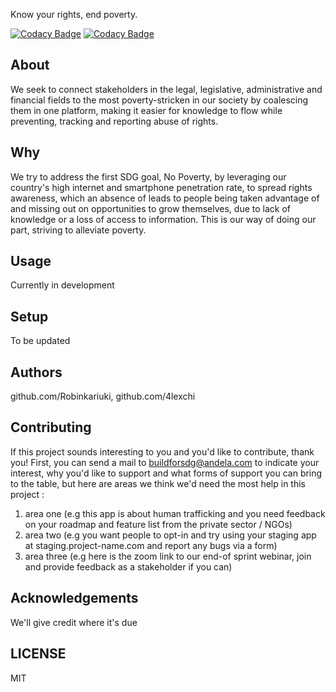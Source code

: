 Know your rights, end poverty.

[![Codacy Badge](https://api.codacy.com/project/badge/Grade/640b8dcf41d64f8e94cffb399af089df)](https://app.codacy.com/gh/BuildForSDG/team-177-frontend?utm_source=github.com&utm_medium=referral&utm_content=BuildForSDG/team-177-frontend&utm_campaign=Badge_Grade_Settings)
[![Codacy Badge](https://img.shields.io/badge/Code%20Quality-D-red)](https://img.shields.io/badge/Code%20Quality-D-red)


## About

We seek to connect stakeholders in the legal, legislative, administrative and financial fields to the most poverty-stricken in our society by coalescing them in one platform, making it easier for knowledge to flow while preventing, tracking and reporting abuse of rights. 

## Why

We try to address the first SDG goal, No Poverty, by leveraging our country's high internet and smartphone penetration rate, to
spread rights awareness, which an absence of leads to people being taken advantage of and missing out on opportunities to grow
themselves, due to lack of knowledge or a loss of access to information. This is our way of doing our part, striving to
alleviate poverty.

## Usage

Currently in development

## Setup

To be updated

## Authors

github.com/Robinkariuki,  github.com/4lexchi  

## Contributing
If this project sounds interesting to you and you'd like to contribute, thank you!
First, you can send a mail to buildforsdg@andela.com to indicate your interest, why you'd like to support and what forms of support you can bring to the table, but here are areas we think we'd need the most help in this project :
1.  area one (e.g this app is about human trafficking and you need feedback on your roadmap and feature list from the private sector / NGOs)
2.  area two (e.g you want people to opt-in and try using your staging app at staging.project-name.com and report any bugs via a form)
3.  area three (e.g here is the zoom link to our end-of sprint webinar, join and provide feedback as a stakeholder if you can)

## Acknowledgements

We'll give credit where it's due

## LICENSE
MIT

